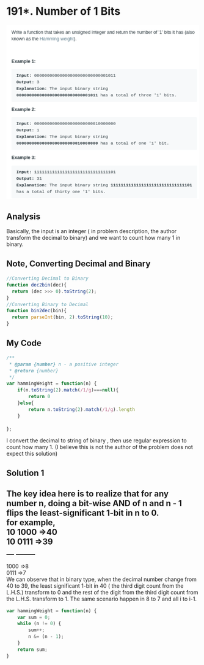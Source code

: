# 191\*. Number of 1 Bits

![](.gitbook/assets/image%20%2841%29.png)

## Analysis

Basically, the input is an integer \( in problem description, the author transform the decimal to binary\) and we want to count how many 1 in binary.

## Note, Converting Decimal and Binary

```javascript
//Converting Decimal to Binary
function dec2bin(dec){
  return (dec >>> 0).toString(2);
}
//Converting Binary to Decimal
function bin2dec(bin){
  return parseInt(bin, 2).toString(10);
}
```

## My Code

```javascript
/**
 * @param {number} n - a positive integer
 * @return {number}
 */
var hammingWeight = function(n) {
    if(n.toString(2).match(/1/g)===null){
        return 0
    }else{
        return n.toString(2).match(/1/g).length
    }
    
};
```

I convert the decimal to string of binary , then use regular expression to count how many 1. \(I believe this is not the author of the problem does not expect this solution\)  


## Solution 1

The key idea here is to realize that for any number n, doing a bit-wise AND of n and n - 1 flips the least-significant 1-bit in n to 0.  
for example,  
10  1000        =&gt;40  
10  0111        =&gt;39  
\_\_   \_\_\_\_\_  
-------------------------------  
1000            =&gt;8  
0111            =&gt;7  
We can observe that in binary type, when the decimal number change from 40 to 39, the least significant 1-bit in 40 \( the third digit count from the L.H.S.\) transform to 0 and the rest of the digit from the third digit count from the L.H.S. transform to 1. The same scenario happen in 8 to 7 and all i to i-1.  


```javascript
var hammingWeight = function(n) {
    var sum = 0;
    while (n != 0) {
        sum++;
        n &= (n - 1);
    }
    return sum;
}
```

